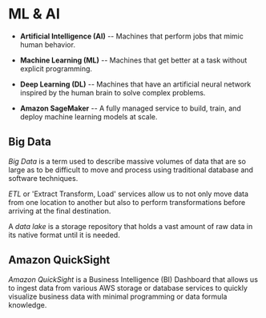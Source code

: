 # ML & AI

- **Artificial Intelligence (AI)** -- Machines that perform jobs that mimic human behavior.

- **Machine Learning (ML)** -- Machines that get better at a task without explicit programming.

- **Deep Learning (DL)** -- Machines that have an artificial neural network inspired by the human brain to solve complex problems.

- **Amazon SageMaker** -- A fully managed service to build, train, and deploy machine learning models at scale.

## Big Data

_Big Data_ is a term used to describe massive volumes of data that are so large as to be difficult to move and process using traditional database and software techniques.

_ETL_ or 'Extract Transform, Load' services allow us to not only move data from one location to another but also to perform transformations before arriving at the final destination.

A _data lake_ is a storage repository that holds a vast amount of raw data in its native format until it is needed.

## Amazon QuickSight

_Amazon QuickSight_ is a Business Intelligence (BI) Dashboard that allows us to ingest data from various AWS storage or database services to quickly visualize business data with minimal programming or data formula knowledge.
